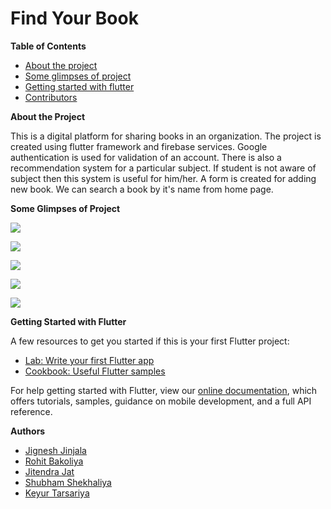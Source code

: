 # **Find Your Book**

**Table of Contents**

- [About the project](#about)
- [Some glimpses of project](#glimpse)
- [Getting started with flutter](#start)
- [Contributors](#con)

**<a name="about"></a>About the Project**

This is a digital platform for sharing books in an organization. The project is created using flutter framework and firebase services. Google authentication is used for validation of an account. There is also a recommendation system for a particular subject. If student is not aware of subject then this system is useful for him/her. A form is created for adding new book. We can search a book by it&#39;s name from home page.

**<a name="glimpse"></a>Some Glimpses of Project**

![](https://github.com/jignesh1604/Find-Your-Book/blob/master/Images/img0.jpg)

![](https://github.com/jignesh1604/Find-Your-Book/blob/master/Images/img1.jpg)

![](https://github.com/jignesh1604/Find-Your-Book/blob/master/Images/img2.jpg)

![](https://github.com/jignesh1604/Find-Your-Book/blob/master/Images/img3.jpg)

![](https://github.com/jignesh1604/Find-Your-Book/blob/master/Images/img4.jpg)

**<a name="start"></a>Getting Started with Flutter**

A few resources to get you started if this is your first Flutter project:

- [Lab: Write your first Flutter app](https://flutter.dev/docs/get-started/codelab)
- [Cookbook: Useful Flutter samples](https://flutter.dev/docs/cookbook)

For help getting started with Flutter, view our [online documentation](https://flutter.dev/docs), which offers tutorials, samples, guidance on mobile development, and a full API reference.

**<a name="con"></a>Authors**

- [Jignesh Jinjala](https://github.com/jignesh1604)
- [Rohit Bakoliya](https://github.com/rohitbakoliya)
- [Jitendra Jat](https://github.com/jitendrajat10099)
- [Shubham Shekhaliya](https://github.com/shubham4756)
- [Keyur Tarsariya](https://github.com/Keyur012)

